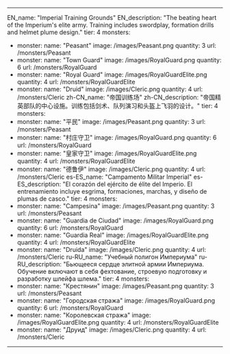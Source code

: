 ---

EN_name: "Imperial Training Grounds"
EN_description: "The beating heart of the Imperium's elite army. Training includes swordplay, formation drills and helmet plume design."
tier: 4
monsters:
  - monster:
    name: "Peasant"
    image: /images/Peasant.png
    quantity: 3
    url: /monsters/Peasant
  - monster:
    name: "Town Guard"
    image: /images/RoyalGuard.png
    quantity: 6
    url: /monsters/RoyalGuard
  - monster:
    name: "Royal Guard"
    image: /images/RoyalGuardElite.png
    quantity: 4
    url: /monsters/RoyalGuardElite
  - monster:
    name: "Druid"
    image: /images/Cleric.png
    quantity: 4
    url: /monsters/Cleric
zh-CN_name: "帝国训练场"
zh-CN_description: "帝国精英部队的中心设施。训练包括剑术、队列演习和头盔上飞羽的设计。"
tier: 4
monsters:
  - monster:
    name: "平民"
    image: /images/Peasant.png
    quantity: 3
    url: /monsters/Peasant
  - monster:
    name: "村庄守卫"
    image: /images/RoyalGuard.png
    quantity: 6
    url: /monsters/RoyalGuard
  - monster:
    name: "皇家守卫"
    image: /images/RoyalGuardElite.png
    quantity: 4
    url: /monsters/RoyalGuardElite
  - monster:
    name: "德鲁伊"
    image: /images/Cleric.png
    quantity: 4
    url: /monsters/Cleric
es-ES_name: "Campamento Militar Imperial"
es-ES_description: "El corazón del ejército de élite del Imperio. El entrenamiento incluye esgrima, formaciones, marchas, y diseño de plumas de casco."
tier: 4
monsters:
  - monster:
    name: "Campesina"
    image: /images/Peasant.png
    quantity: 3
    url: /monsters/Peasant
  - monster:
    name: "Guardia de Ciudad"
    image: /images/RoyalGuard.png
    quantity: 6
    url: /monsters/RoyalGuard
  - monster:
    name: "Guardia Real"
    image: /images/RoyalGuardElite.png
    quantity: 4
    url: /monsters/RoyalGuardElite
  - monster:
    name: "Druida"
    image: /images/Cleric.png
    quantity: 4
    url: /monsters/Cleric
ru-RU_name: "Учебный полигон Империума"
ru-RU_description: "Бьющееся сердце элитной армии Империума. Обучение включают в себя фехтование, строевую подготовку и разработку шлейфа шлема."
tier: 4
monsters:
  - monster:
    name: "Крестянин"
    image: /images/Peasant.png
    quantity: 3
    url: /monsters/Peasant
  - monster:
    name: "Городская стража"
    image: /images/RoyalGuard.png
    quantity: 6
    url: /monsters/RoyalGuard
  - monster:
    name: "Королевская стража"
    image: /images/RoyalGuardElite.png
    quantity: 4
    url: /monsters/RoyalGuardElite
  - monster:
    name: "Друид"
    image: /images/Cleric.png
    quantity: 4
    url: /monsters/Cleric
---